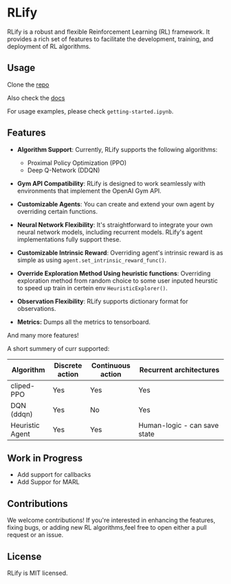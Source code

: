 # RLify

RLify is a robust and flexible Reinforcement Learning (RL) framework. It provides a rich set of features to facilitate the development, training, and deployment of RL algorithms.

## Usage

Clone the [repo](https://github.com/nitsan57/RLkit)

Also check the [docs](https://nitsan57.github.io/RLify-docs/)

For usage examples, please check `getting-started.ipynb`.

## Features

- **Algorithm Support**: Currently, RLify supports the following algorithms:

  - Proximal Policy Optimization (PPO)
  - Deep Q-Network (DDQN)
- **Gym API Compatibility**: RLify is designed to work seamlessly with environments that implement the OpenAI Gym API.
- **Customizable Agents**: You can create and extend your own agent by overriding certain functions.
- **Neural Network Flexibility**: It's straightforward to integrate your own neural network models, including recurrent models. RLify's agent implementations fully support these.
- **Customizable Intrinsic Reward**: Overriding agent's intrinsic reward is as simple as using `agent.set_intrinsic_reward_func()`.
- **Override Exploration Method Using heuristic functions**: Overriding exploration method from random choice to some user inputed heurstic to speed up train in certein env `HeuristicExplorer()`.
- **Observation Flexibility**: RLify supports dictionary format for observations.
- **Metrics:** Dumps all the metrics to tensorboard.

And many more features!

A short summery of curr supported:

| Algorithm       | Discrete action | Continuous action | Recurrent architectures     |
| --------------- | --------------- | ----------------- | ---------------------------- |
| cliped-PPO      | Yes             | Yes               | Yes                          |
| DQN (ddqn)      | Yes             | No                | Yes                          |
| Heuristic Agent | Yes             | Yes               | Human-logic - can save state |

## Work in Progress

- Add support for callbacks
- Add Suppor for MARL

## Contributions

We welcome contributions! If you're interested in enhancing the features, fixing bugs, or adding new RL algorithms,feel free to open either a pull request or an issue.

## License

RLify is MIT licensed.
